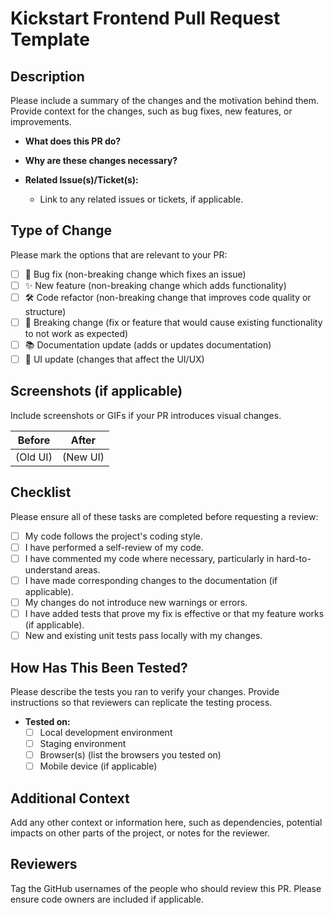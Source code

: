 # Kickstart Frontend Pull Request Template

## Description

Please include a summary of the changes and the motivation behind them. Provide context for the changes, such as bug fixes, new features, or improvements.

- **What does this PR do?**

- **Why are these changes necessary?**

- **Related Issue(s)/Ticket(s):** 
  - Link to any related issues or tickets, if applicable.

## Type of Change

Please mark the options that are relevant to your PR:

- [ ] 🐛 Bug fix (non-breaking change which fixes an issue)
- [ ] ✨ New feature (non-breaking change which adds functionality)
- [ ] 🛠️ Code refactor (non-breaking change that improves code quality or structure)
- [ ] 🚨 Breaking change (fix or feature that would cause existing functionality to not work as expected)
- [ ] 📚 Documentation update (adds or updates documentation)
- [ ] 💄 UI update (changes that affect the UI/UX)

## Screenshots (if applicable)

Include screenshots or GIFs if your PR introduces visual changes. 

| Before | After |
|--------|-------|
| (Old UI) | (New UI) |

## Checklist

Please ensure all of these tasks are completed before requesting a review:

- [ ] My code follows the project's coding style.
- [ ] I have performed a self-review of my code.
- [ ] I have commented my code where necessary, particularly in hard-to-understand areas.
- [ ] I have made corresponding changes to the documentation (if applicable).
- [ ] My changes do not introduce new warnings or errors.
- [ ] I have added tests that prove my fix is effective or that my feature works (if applicable).
- [ ] New and existing unit tests pass locally with my changes.

## How Has This Been Tested?

Please describe the tests you ran to verify your changes. Provide instructions so that reviewers can replicate the testing process.

- **Tested on:** 
  - [ ] Local development environment
  - [ ] Staging environment
  - [ ] Browser(s) (list the browsers you tested on)
  - [ ] Mobile device (if applicable)

## Additional Context

Add any other context or information here, such as dependencies, potential impacts on other parts of the project, or notes for the reviewer.

## Reviewers

Tag the GitHub usernames of the people who should review this PR. Please ensure code owners are included if applicable.
